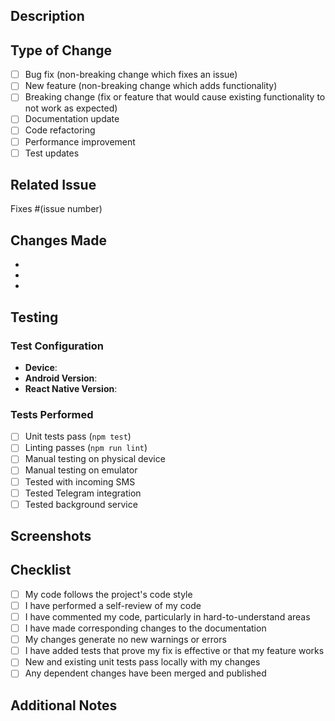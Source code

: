 ## Description
<!-- Provide a brief description of the changes in this PR -->

## Type of Change
<!-- Mark the relevant option with an "x" -->

- [ ] Bug fix (non-breaking change which fixes an issue)
- [ ] New feature (non-breaking change which adds functionality)
- [ ] Breaking change (fix or feature that would cause existing functionality to not work as expected)
- [ ] Documentation update
- [ ] Code refactoring
- [ ] Performance improvement
- [ ] Test updates

## Related Issue
<!-- Link to the issue this PR addresses -->
Fixes #(issue number)

## Changes Made
<!-- List the specific changes made in this PR -->

- 
- 
- 

## Testing
<!-- Describe the tests you ran and how to reproduce them -->

### Test Configuration
- **Device**: 
- **Android Version**: 
- **React Native Version**: 

### Tests Performed
- [ ] Unit tests pass (`npm test`)
- [ ] Linting passes (`npm run lint`)
- [ ] Manual testing on physical device
- [ ] Manual testing on emulator
- [ ] Tested with incoming SMS
- [ ] Tested Telegram integration
- [ ] Tested background service

## Screenshots
<!-- If applicable, add screenshots to demonstrate the changes -->

## Checklist
<!-- Mark completed items with an "x" -->

- [ ] My code follows the project's code style
- [ ] I have performed a self-review of my code
- [ ] I have commented my code, particularly in hard-to-understand areas
- [ ] I have made corresponding changes to the documentation
- [ ] My changes generate no new warnings or errors
- [ ] I have added tests that prove my fix is effective or that my feature works
- [ ] New and existing unit tests pass locally with my changes
- [ ] Any dependent changes have been merged and published

## Additional Notes
<!-- Add any additional notes or context about the PR here -->


